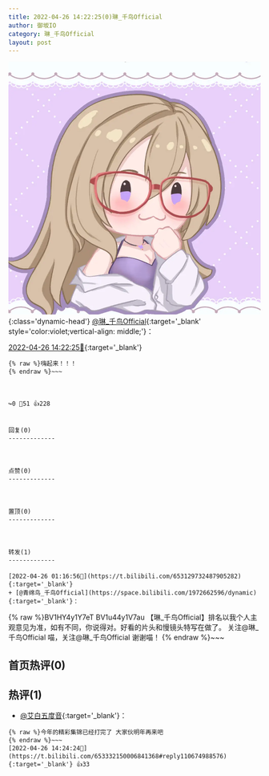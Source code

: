 ```yaml
---
title: 2022-04-26 14:22:25(0)琳_千鸟Official
author: 御坂IO
category: 琳_千鸟Official
layout: post
---
```


![img](/images/c0a88f85ebd0d056f37b114e0748e69556c8b488.jpg){:class='dynamic-head'}
[@琳_千鸟Official](https://space.bilibili.com/1620923329/dynamic){:target='_blank' style='color:violet;vertical-align: middle;'}：

[2022-04-26 14:22:25🔗](https://t.bilibili.com/653332150006841368){:target='_blank'}

~~~
{% raw %}嗨起来！！！
{% endraw %}~~~



↪️0 💬51 👍228


回复(0)
-------------



点赞(0)
-------------



置顶(0)
-------------



转发(1)
-------------

[2022-04-26 01:16:56🔗](https://t.bilibili.com/653129732487905282){:target='_blank'}
+ [@青绵鸟_千鸟Official](https://space.bilibili.com/1972662596/dynamic){:target='_blank'}：
~~~
{% raw %}BV1HY4y1Y7eT BV1u44y1V7au
【琳_千鸟Official】排名以我个人主观意见为准，如有不同，你说得对。好看的片头和慢镜头特写在做了。
关注@琳_千鸟Official  喵，关注@琳_千鸟Official  谢谢喵！
{% endraw %}~~~






首页热评(0)
-------------



热评(1)
-------------

+ [@艾白五度音](https://space.bilibili.com/35291639/dynamic){:target='_blank'}：
~~~
{% raw %}今年的精彩集锦已经打完了 大家伙明年再来吧
{% endraw %}~~~
[2022-04-26 14:24:24🔗](https://t.bilibili.com/653332150006841368#reply110674988576){:target='_blank'} 👍33


